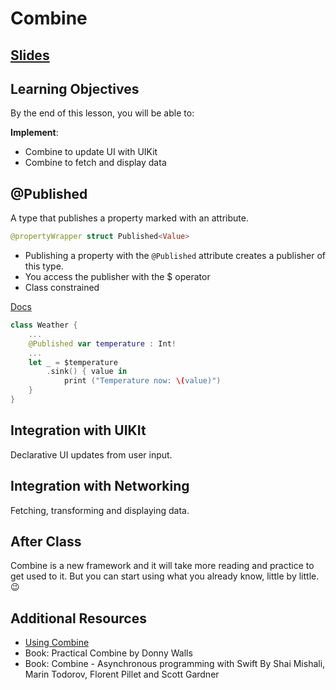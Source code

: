 <!-- Run this slideshow via the following command: -->
<!-- reveal-md README.md -w -->


<!-- .slide: class="header" -->

# Combine

## [Slides](https://make-school-courses.github.io/MOB-2.4-Advanced-Architectural-Patterns-in-iOS/Slides/Combine-Pt.2/README.html ':ignore')

<!-- > -->

## Learning Objectives

By the end of this lesson, you will be able to:

**Implement**:
- Combine to update UI with UIKit
- Combine to fetch and display data 

<!-- > -->

## @Published

A type that publishes a property marked with an attribute.

```swift
@propertyWrapper struct Published<Value>
```
- Publishing a property with the `@Published` attribute creates a publisher of this type. 
- You access the publisher with the $ operator
- Class constrained

[Docs](https://developer.apple.com/documentation/combine/published)

<!-- v -->

```swift
class Weather {
    ...
    @Published var temperature : Int!
    ...
    let _ = $temperature
        .sink() { value in
            print ("Temperature now: \(value)")
    }
}
```

<!-- v -->

## Integration with UIKIt

Declarative UI updates from user input.

<!-- > -->

## Integration with Networking

Fetching, transforming and displaying data.

<!-- > -->

## After Class

Combine is a new framework and it will take more reading and practice to get used to it. But you can start using what you already know, little by little. 😉


<!-- > -->

## Additional Resources

- [Using Combine](https://heckj.github.io/swiftui-notes/#coreconcepts-publisher-subscriber)
- Book: Practical Combine by Donny Walls
- Book: Combine - Asynchronous programming with Swift By Shai Mishali, Marin Todorov, Florent Pillet and Scott Gardner

